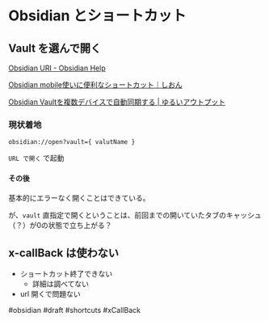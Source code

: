 # Obsidian とショートカット

## Vault を選んで開く


[Obsidian URI - Obsidian Help](https://help.obsidian.md/Extending+Obsidian/Obsidian+URI)

[Obsidian mobile使いに便利なショートカット｜しおん](https://note.com/shion_medical/n/nfec27558f47a)


[Obsidian Vaultを複数デバイスで自動同期する | ゆるいアウトプット](https://slmbrcat-tech.com/obsidan-vault-auto-backup/)


### 現状着地

```
obsidian://open?vault={ valutName }
```

`URL で開く` で起動

#### その後

基本的にエラーなく開くことはできている。

が、`vault` 直指定で開くということは、前回までの開いていたタブのキャッシュ（？）が0の状態で立ち上がる？


## x-callBack は使わない

- ショートカット終了できない
  - 詳細は調べてない
- url 開くで問題ない


#obsidian #draft #shortcuts #xCallBack